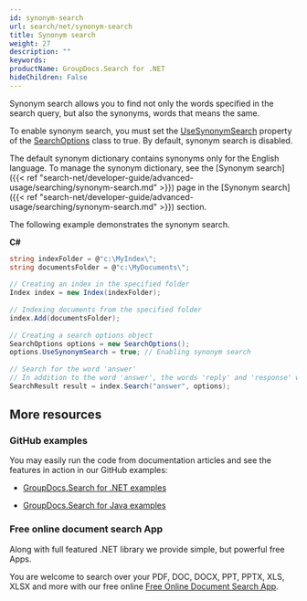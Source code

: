 ```yaml
---
id: synonym-search
url: search/net/synonym-search
title: Synonym search
weight: 27
description: ""
keywords: 
productName: GroupDocs.Search for .NET
hideChildren: False
---
```

Synonym search allows you to find not only the words specified in the search query, but also the synonyms, words that means the same.

To enable synonym search, you must set the [UseSynonymSearch](https://apireference.groupdocs.com/net/search/groupdocs.search.options/searchoptions/properties/usesynonymsearch) property of the [SearchOptions](https://apireference.groupdocs.com/net/search/groupdocs.search.options/searchoptions) class to true. By default, synonym search is disabled.

The default synonym dictionary contains synonyms only for the English language. To manage the synonym dictionary, see the [Synonym search]({{< ref "search-net/developer-guide/advanced-usage/searching/synonym-search.md" >}}) page in the [Synonym search]({{< ref "search-net/developer-guide/advanced-usage/searching/synonym-search.md" >}}) section.

The following example demonstrates the synonym search.

**C#**

```csharp
string indexFolder = @"c:\MyIndex\";
string documentsFolder = @"c:\MyDocuments\";
 
// Creating an index in the specified folder
Index index = new Index(indexFolder);
 
// Indexing documents from the specified folder
index.Add(documentsFolder);
 
// Creating a search options object
SearchOptions options = new SearchOptions();
options.UseSynonymSearch = true; // Enabling synonym search
 
// Search for the word 'answer'
// In addition to the word 'answer', the words 'reply' and 'response' will also be found
SearchResult result = index.Search("answer", options);
```

## More resources

### GitHub examples

You may easily run the code from documentation articles and see the features in action in our GitHub examples:

*   [GroupDocs.Search for .NET examples](https://github.com/groupdocs-search/GroupDocs.Search-for-.NET)
    
*   [GroupDocs.Search for Java examples](https://github.com/groupdocs-search/GroupDocs.Search-for-Java)
    

### Free online document search App

Along with full featured .NET library we provide simple, but powerful free Apps.

You are welcome to search over your PDF, DOC, DOCX, PPT, PPTX, XLS, XLSX and more with our free online [Free Online Document Search App](https://products.groupdocs.app/search).
